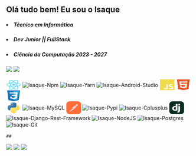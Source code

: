 ## Olá tudo bem! Eu sou o Isaque 
  ##### <li> Técnico em Informática
  ##### <li> Dev Junior || FullStack
  ##### <li> Ciência da Computação 2023 - 2027
  
  <img src="https://github-readme-stats.vercel.app/api?username=IsaqueRS&show_icons=true&theme=dark"/>
  <img src="https://github-readme-stats.vercel.app/api/top-langs/?username=IsaqueRS&theme=dark&layout=compact"/>
  
  <div style="display: inline_block"><br>
    <img align="center" alt="Isaque-React" height="30" width="40" src="https://raw.githubusercontent.com/devicons/devicon/master/icons/react/react-original.svg">
    <img align="center" alt="Isaque-Npm" height="40" width="40" src="https://cdn.jsdelivr.net/gh/devicons/devicon/icons/npm/npm-original-wordmark.svg"/>
    <img align="center" alt="Isaque-Yarn" height="35" width="40" src="https://cdn.jsdelivr.net/gh/devicons/devicon/icons/yarn/yarn-original.svg">
    <img align="center" alt="Isaque-Android-Studio" height="40" width="40"   
     src="https://cdn.jsdelivr.net/gh/devicons/devicon/icons/androidstudio/androidstudio-original.svg"/>
    <img align="center" alt="Isaque-Js" height="30" width="40" src="https://raw.githubusercontent.com/devicons/devicon/master/icons/javascript/javascript-plain.svg">
    <img align="center" alt="Isaque-HTML" height="30" width="40" src="https://raw.githubusercontent.com/devicons/devicon/master/icons/html5/html5-original.svg">
    <img align="center" alt="Isaque-CSS" height="30" width="40" src="https://raw.githubusercontent.com/devicons/devicon/master/icons/css3/css3-original.svg">
    <br>
    <img align="center" alt="Isaque-Python" height="35" width="40" src="https://raw.githubusercontent.com/devicons/devicon/master/icons/python/python-original.svg">
    <img align="center" alt="Isaque-MySQL" height="40" width="40"   
     src="https://cdn.jsdelivr.net/gh/devicons/devicon/icons/java/java-original.svg"/>
    <img align="center" alt="Isaque-Postman" height="35" width="40"   
     src="https://github.com/tandpfun/skill-icons/blob/main/icons/Postman.svg"/>
    <img align="center" alt="Isaque-Pypi" height="35" width="33" src="https://pypi.org/static/images/logo-small.2a411bc6.svg"/>
    <img align="center" alt="Isaque-Cplusplus" height="35" width="40" src="https://cdn.jsdelivr.net/gh/devicons/devicon/icons/cplusplus/cplusplus-original.svg">
    <img align="center" alt="Isaque-Django" height="35" width="40" src="https://raw.githubusercontent.com/tandpfun/skill-icons/59059d9d1a2c092696dc66e00931cc1181a4ce1f/icons/Django.svg"/>
      <img align="center" alt="Isaque-Django-Rest-Framework" height="70" width="90" src="https://icon.icepanel.io/Technology/png-shadow-512/Django-REST.png"/>
    <img align="center" alt="Isaque-NodeJS" height="35" width="40" src="https://cdn.jsdelivr.net/gh/devicons/devicon/icons/objectivec/objectivec-plain.svg"/>
    <img align="center" alt="Isaque-Postgres" height="40" width="40"   
     src="https://cdn.jsdelivr.net/gh/devicons/devicon/icons/postgresql/postgresql-original.svg"/>
    <img align="center" alt="Isaque-Git" height="30" width="40" src="https://cdn.jsdelivr.net/gh/devicons/devicon/icons/git/git-original.svg"/>
  </div>
    
    ##
   
  <div> 
     <a href="https://instagram.com/isaquerob?utm_source=qr&igshid=ZDc4ODBmNjlmNQ%3D%3D" target="_blank"><img src="https://img.shields.io/badge/Instagram-E4405F?style=for-the-badge&logo=instagram&logoColor=white" target="_blank"></a> 
    <a href = "isaqueroberto22@gmail.com"><img src="https://img.shields.io/badge/-Gmail-%23333?style=for-the-badge&logo=gmail&logoColor=white" target="_blank"></a>
    <a href="https://www.linkedin.com/in/isaque-roberto-19094b240/" target="_blank"><img src="https://img.shields.io/badge/-LinkedIn-%230077B5?style=for-the-badge&logo=linkedin&logoColor=white" target="_blank"></a> 
  </div>
